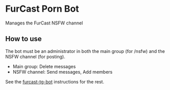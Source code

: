 # FurCast Porn Bot

Manages the FurCast NSFW channel

## How to use

The bot must be an administrator in both the main group (for /nsfw) and the
NSFW channel (for posting).
* Main group: Delete messages
* NSFW channel: Send messages, Add members

See the [furcast-tg-bot](https://github.com/xbnstudios/furcast-tg-bot)
instructions for the rest.
